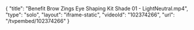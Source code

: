 {
    "title": "Benefit Brow Zings Eye Shaping Kit Shade 01 - LightNeutral.mp4",
    "type": "solo",
    "layout": "iframe-static",
    "videoId": "102374266",
    "url": "\/tvpembed\/102374266"
}